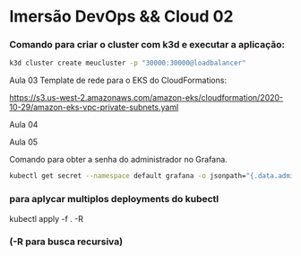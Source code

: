 # Imersão DevOps && Cloud 02

### Comando para criar o cluster com k3d e executar a aplicação:
```Bash
k3d cluster create meucluster -p "30000:30000@loadbalancer"
```

Aula 03
Template de rede para o EKS do CloudFormations:

https://s3.us-west-2.amazonaws.com/amazon-eks/cloudformation/2020-10-29/amazon-eks-vpc-private-subnets.yaml

Aula 04

Aula 05 

Comando para obter a senha do administrador no Grafana.
```Bash
kubectl get secret --namespace default grafana -o jsonpath="{.data.admin-password}" | base64 --decode ; echo
```

### para aplycar multiplos deployments do kubectl
kubectl apply -f . -R 

### (-R para busca recursiva)